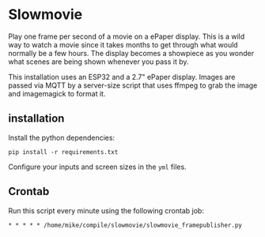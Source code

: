 # Slowmovie

Play one frame per second of a movie on a ePaper display. This is a wild way to watch a movie since it takes months to get through what would normally be a few hours. The display becomes a showpiece as you wonder what scenes are being shown whenever you pass it by.

This installation uses an ESP32 and a 2.7" ePaper display. Images are passed via MQTT by a server-size script that uses ffmpeg to grab the image and imagemagick to format it.

## installation

Install the python dependencies:

```
pip install -r requirements.txt
```

Configure your inputs and screen sizes in the `yml` files.

## Crontab

Run this script every minute using the following crontab job:

```
* * * * * /home/mike/compile/slowmovie/slowmovie_framepublisher.py
```

